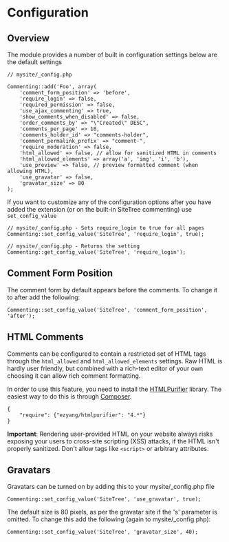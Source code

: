 # Configuration

## Overview

The module provides a number of built in configuration settings below are the default settings

	// mysite/_config.php 
	
	Commenting::add('Foo', array(
		'comment_form_position' => 'before',
		'require_login' => false,
		'required_permission' => false,
		'use_ajax_commenting' => true,
		'show_comments_when_disabled' => false,
		'order_comments_by' => "\"Created\" DESC",
		'comments_per_page' => 10,
		'comments_holder_id' => "comments-holder", 
		'comment_permalink_prefix' => "comment-",
		'require_moderation' => false,
		'html_allowed' => false, // allow for sanitized HTML in comments
		'html_allowed_elements' => array('a', 'img', 'i', 'b'),
		'use_preview' => false, // preview formatted comment (when allowing HTML),
		'use_gravatar' => false,
		'gravatar_size' => 80
	);
	
If you want to customize any of the configuration options after you have added the extension (or
on the built-in SiteTree commenting) use `set_config_value`

	// mysite/_config.php - Sets require_login to true for all pages
	Commenting::set_config_value('SiteTree', 'require_login', true);
	
	// mysite/_config.php - Returns the setting 
	Commenting::get_config_value('SiteTree', 'require_login');

## Comment Form Position
The comment form by default appears before the comments.  To change it to after add the following:

	Commenting::set_config_value('SiteTree', 'comment_form_position', 'after');

	
## HTML Comments

Comments can be configured to contain a restricted set of HTML tags
through the `html_allowed` and `html_allowed_elements` settings.
Raw HTML is hardly user friendly, but combined with a rich-text editor
of your own choosing it can allow rich comment formatting.

In order to use this feature, you need to install the
[HTMLPurifier](http://htmlpurifier.org/) library.
The easiest way to do this is through [Composer](http://getcomposer.org).

	{
		"require": {"ezyang/htmlpurifier": "4.*"}
	}

**Important**: Rendering user-provided HTML on your website always risks
exposing your users to cross-site scripting (XSS) attacks, if the HTML
isn't properly sanitized. Don't allow tags like `<script>` or arbitrary attributes.

## Gravatars

Gravatars can be turned on by adding this to your mysite/_config.php file

	Commenting::set_config_value('SiteTree', 'use_gravatar', true);

The default size is 80 pixels, as per the gravatar site if the 's' parameter is omitted.  To change this add the following (again to mysite/_config.php):

	Commenting::set_config_value('SiteTree', 'gravatar_size', 40);
